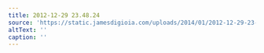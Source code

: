 ```yaml
---
title: 2012-12-29 23.48.24
source: 'https://static.jamesdigioia.com/uploads/2014/01/2012-12-29-23-48-24-scaled.jpg'
altText: ''
caption: ''
---
```


